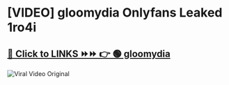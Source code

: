
 # [VIDEO] gloomydia Onlyfans Leaked 1ro4i

## <h2><a href="https://clipsfans.com/gloomydia&ref=git">🔗 Click to LINKS ⏩⏩ 👉 🟢 gloomydia </a></h2>

<a href="https://clipsfans.com/gloomydia&ref=git" rel="nofollow" data-target="animated-image.originalLink"><img src="https://i.ibb.co.com/xMMVF88/686577567.gif" alt="Viral Video Original" style="max-width: 100%; display: inline-block;" data-target="animated-image.originalImage"></a>

